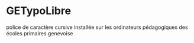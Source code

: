 # GETypoLibre
police de caractère cursive installée sur les ordinateurs pédagogiques des écoles primaires genevoise
